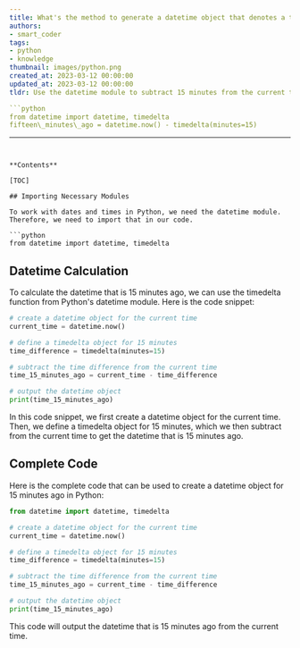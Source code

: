 ```yaml
---
title: What's the method to generate a datetime object that denotes a time 15 minutes earlier?
authors:
- smart_coder
tags:
- python
- knowledge
thumbnail: images/python.png
created_at: 2023-03-12 00:00:00
updated_at: 2023-03-12 00:00:00
tldr: Use the datetime module to subtract 15 minutes from the current time using timedelta. 

```python
from datetime import datetime, timedelta
fifteen\_minutes\_ago = datetime.now() - timedelta(minutes=15)
```
---
```


**Contents**

[TOC]

## Importing Necessary Modules

To work with dates and times in Python, we need the datetime module. Therefore, we need to import that in our code.

```python
from datetime import datetime, timedelta
```

## Datetime Calculation

To calculate the datetime that is 15 minutes ago, we can use the timedelta function from Python's datetime module. Here is the code snippet:

```python
# create a datetime object for the current time
current_time = datetime.now()

# define a timedelta object for 15 minutes
time_difference = timedelta(minutes=15)

# subtract the time difference from the current time
time_15_minutes_ago = current_time - time_difference

# output the datetime object
print(time_15_minutes_ago)
```

In this code snippet, we first create a datetime object for the current time. Then, we define a timedelta object for 15 minutes, which we then subtract from the current time to get the datetime that is 15 minutes ago.


## Complete Code

Here is the complete code that can be used to create a datetime object for 15 minutes ago in Python:

```python
from datetime import datetime, timedelta

# create a datetime object for the current time
current_time = datetime.now()

# define a timedelta object for 15 minutes
time_difference = timedelta(minutes=15)

# subtract the time difference from the current time
time_15_minutes_ago = current_time - time_difference

# output the datetime object
print(time_15_minutes_ago)
```

This code will output the datetime that is 15 minutes ago from the current time.
